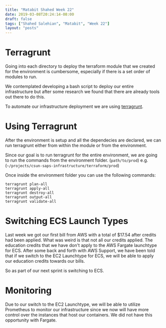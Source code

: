 ```yaml
---
title: "Matabit Shahed Week 22"
date: 2019-03-08T20:24:14-08:00
draft: false
tags: ["Shahed Salehian", "Matabit", "Week 22"]
layout: "posts"
---
```


# Terragrunt
Going into each directory to deploy the terraform module that we created for the environment is cumbersome, especially if there is a set order of modules to run. 

We contemplated developing a bash script to deploy our entire infrastructure but after some research we found that there are already tools out there to do this.

To automate our infrastructure deployment we are using [terragrunt](https://github.com/gruntwork-io/terragrunt).

# Using Terragrunt

After the environment is setup and all the dependecies are declared, we can run terragrunt either from within the module or from the environment.

Since our goal is to run terragrunt for the entire environment, we are going to run the commands from the environment folder.
(`path/to/prod`) e.g. (`~/projects/csun-saps-infrastructure/terraform/prod`)

Once inside the environment folder you can use the following commands: 
```
terragrunt plan-all
terragrunt apply-all
terragrunt destroy-all
terragrunt output-all
terragrunt validate-all
```

# Switching ECS Launch Types

Last week we got our first bill from AWS with a total of $17.54 after credits had been applied. What was weird is that not all our credits applied. The education credits that we have don't apply to the AWS Fargate launchtype for ECS. After some back and forth with AWS Support, we have been told that if we switch to the EC2 Launchtype for ECS, we will be able to apply our education credits towards our bills.

So as part of our next sprint is switching to ECS.

# Monitoring

Due to our switch to the EC2 Launchtype, we will be able to utilize Prometheus to monitor our infrastructure since we now will have more control over the instances that host our containers.
We did not have this opportunity with Fargate.




